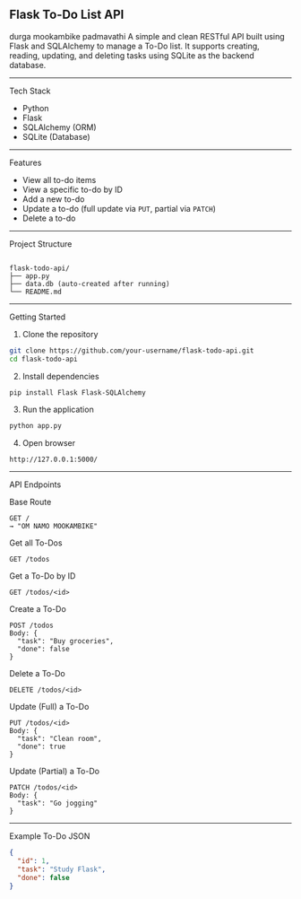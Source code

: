 ## Flask To-Do List API  
durga mookambike padmavathi
A simple and clean RESTful API built using Flask and SQLAlchemy to manage a To-Do list. It supports creating, reading, updating, and deleting tasks using SQLite as the backend database.

---

 Tech Stack

- Python
- Flask
- SQLAlchemy (ORM)
- SQLite (Database)
  
---

 Features

- View all to-do items
- View a specific to-do by ID
- Add a new to-do
- Update a to-do (full update via `PUT`, partial via `PATCH`)
- Delete a to-do

---

 Project Structure

```

flask-todo-api/
├── app.py
├── data.db (auto-created after running)
└── README.md

````

---

 Getting Started

 1. Clone the repository
```bash
git clone https://github.com/your-username/flask-todo-api.git
cd flask-todo-api
````

 2. Install dependencies

```bash
pip install Flask Flask-SQLAlchemy
```

 3. Run the application

```bash
python app.py
```

 4. Open browser

```
http://127.0.0.1:5000/
```

---

API Endpoints

Base Route

```
GET /
→ "OM NAMO MOOKAMBIKE"
```

 Get all To-Dos

```
GET /todos
```

 Get a To-Do by ID

```
GET /todos/<id>
```

Create a To-Do

```
POST /todos
Body: {
  "task": "Buy groceries",
  "done": false
}
```

 Delete a To-Do

```
DELETE /todos/<id>
```

 Update (Full) a To-Do

```
PUT /todos/<id>
Body: {
  "task": "Clean room",
  "done": true
}
```

 Update (Partial) a To-Do

```
PATCH /todos/<id>
Body: {
  "task": "Go jogging"
}
```

---

 Example To-Do JSON

```json
{
  "id": 1,
  "task": "Study Flask",
  "done": false
}
```



